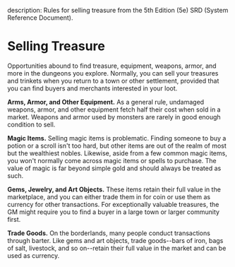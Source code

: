 description: Rules for selling treasure from the 5th Edition (5e) SRD (System Reference Document).

# Selling Treasure
Opportunities abound to find treasure, equipment, weapons, armor, and more in the dungeons you explore. Normally, you can sell your treasures and trinkets when you return to a town or other settlement, provided that you can find buyers and merchants interested in your loot.

**Arms, Armor, and Other Equipment.** As a general rule, undamaged weapons, armor, and other equipment fetch half their cost when sold in a market. Weapons and armor used by monsters are rarely in good enough condition to sell.

**Magic Items.** Selling magic items is problematic. Finding someone to buy a potion or a scroll isn't too hard, but other items are out of the realm of most but the wealthiest nobles. Likewise, aside from a few common magic items, you won't normally come across magic items or spells to purchase. The value of magic is far beyond simple gold and should always be treated as such.

**Gems, Jewelry, and Art Objects.** These items retain their full value in the marketplace, and you can either trade them in for coin or use them as currency for other transactions. For exceptionally valuable treasures, the GM might require you to find a buyer in a large town or larger community first.

**Trade Goods.** On the borderlands, many people conduct transactions through barter. Like gems and art objects, trade goods--bars of iron, bags of salt, livestock, and so on--retain their full value in the market and can be used as currency.

